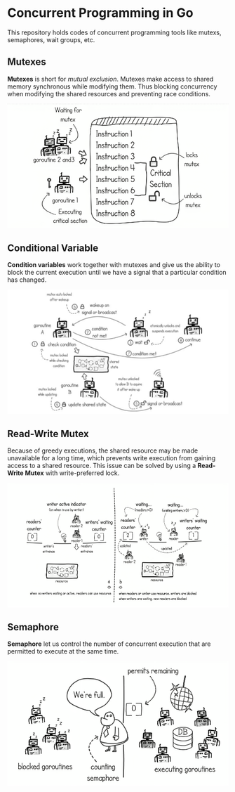 # Concurrent Programming in Go
This repository holds codes of concurrent programming tools like mutexs, semaphores, wait groups, etc.

## Mutexes
**Mutexes** is short for *mutual exclusion*.
Mutexes make access to shared memory synchronous while modifying them. Thus blocking concurrency when modifying the shared resources and preventing race conditions. 

![Mutexes](images/mutexes.png)

## Conditional Variable
**Condition variables** work together with mutexes and give us the ability to block the current execution until we have a signal that a particular condition has changed.

![Conditional Variable](images/conditional_variable.png)

## Read-Write Mutex
Because of greedy executions, the shared resource may be made unavailable for a long time, which prevents write execution from gaining access to a shared resource.
This issue can be solved by using a **Read-Write Mutex** with write-preferred lock.

![RWMutex](images/rwmutex.png)

## Semaphore
**Semaphore** let us control the number of concurrent execution that are permitted to execute at the same time.

![Semaphore](images/semaphore.png)